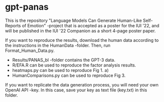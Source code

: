 # gpt-panas
This is the repository "Language Models Can Generate Human-Like Self-Reports of Emotion" -project that is accepted as a poster for the IUI '22, and will be published in the IUI '22 Companion as a short 4-page poster paper. 

If you want to reproduce the results, download the human data according to the instructions in the HumanData -folder. Then, run Format_Human_Data.py.

- Results/PANAS_bl -folder contains the GPT-3 data.
- R/EFA.R can be used to reproduce the factor analysis results.
- heatmaps.py can be used to reproduce Fig 1. a)
- HumanComparisons.py can be used to reproduce Fig 3.

If you want to replicate the data generation process, you will need your own OpenAI API -key. In this case, save your key as text file (key.txt) in this folder.

